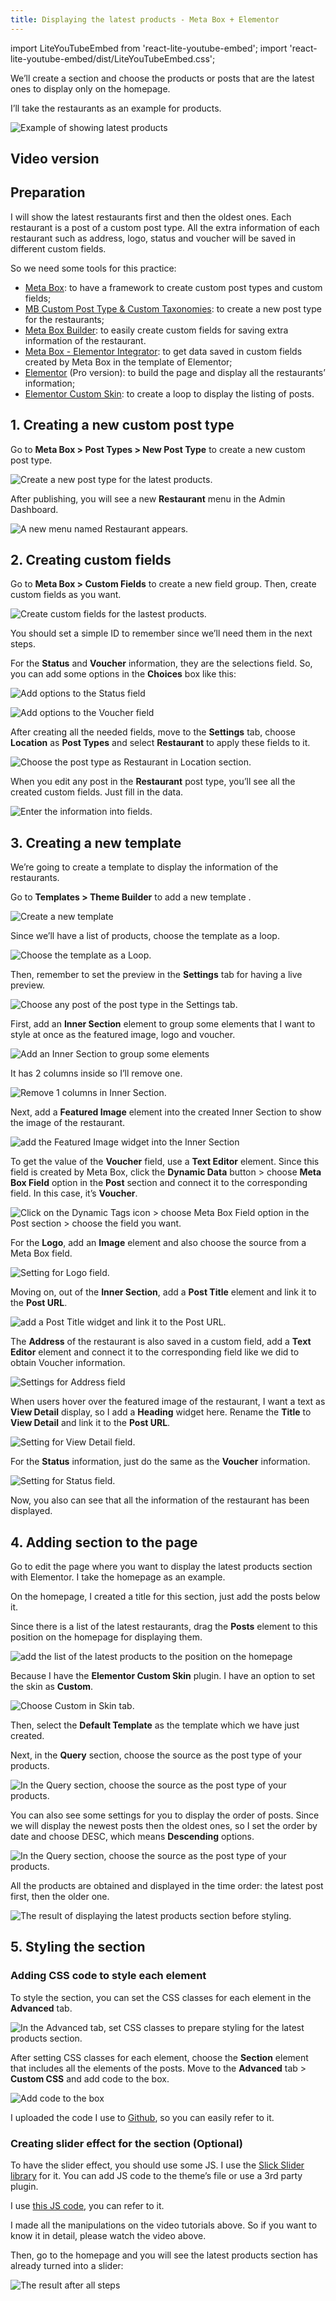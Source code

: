 ```yaml
---
title: Displaying the latest products - Meta Box + Elementor
---
```


import LiteYouTubeEmbed from 'react-lite-youtube-embed';
import 'react-lite-youtube-embed/dist/LiteYouTubeEmbed.css';

We’ll create a section and choose the products or posts that are the latest ones to display only on the homepage.

I’ll take the restaurants as an example for products.

![Example of showing latest products](https://i.imgur.com/9K0bmI2.gif)

## Video version

<LiteYouTubeEmbed id='KvYfEO-X4OA' />

## Preparation

I will show the latest restaurants first and then the oldest ones. Each restaurant is a post of a custom post type. All the extra information of each restaurant such as address, logo, status and voucher will be saved in different custom fields.

So we need some tools for this practice:

* [Meta Box](https://metabox.io/): to have a framework to create custom post types and custom fields;
* [MB Custom Post Type & Custom Taxonomies](https://metabox.io/plugins/custom-post-type/): to create a new post type for the restaurants;
* [Meta Box Builder](https://metabox.io/plugins/meta-box-builder/): to easily create custom fields for saving extra information of the restaurant.
* [Meta Box - Elementor Integrator](https://metabox.io/plugins/mb-elementor-integrator/): to get data saved in custom fields created by Meta Box in the template of Elementor;
* [Elementor](https://elementor.com/) (Pro version): to build the page and display all the restaurants’ information;
* [Elementor Custom Skin](https://wordpress.org/plugins/ele-custom-skin/): to create a loop to display the listing of posts.

## 1. Creating a new custom post type

Go to **Meta Box > Post Types > New Post Type** to create a new custom post type.

![Create a new post type for the latest products.](https://i.imgur.com/E0PpYjv.png)

After publishing, you will see a new **Restaurant** menu in the Admin Dashboard.

![A new menu named Restaurant appears.](https://i.imgur.com/YTbt5ZN.png)

## 2. Creating custom fields

Go to **Meta Box > Custom Fields** to create a new field group. Then, create custom fields as you want.

![Create custom fields for the lastest products.](https://i.imgur.com/hn36nQr.png)

You should set a simple ID to remember since we’ll need them in the next steps.

For the **Status** and **Voucher** information, they are the selections field. So, you can add some options in the **Choices** box like this:

![Add options to the Status field](https://i.imgur.com/miN7Qny.png)

![Add options to the Voucher field](https://i.imgur.com/cZ2IKzD.png)

After creating all the needed fields, move to the **Settings** tab, choose **Location** as **Post Types** and select **Restaurant** to apply these fields to it.

![Choose the post type as Restaurant in Location section.](https://i.imgur.com/gvr0cBD.png)

When you edit any post in the **Restaurant** post type, you’ll see all the created custom fields. Just fill in the data.

![Enter the information into fields.](https://i.imgur.com/qm8DIgf.png)

## 3. Creating a new template

We’re going to create a template to display the information of the restaurants.

Go to **Templates > Theme Builder** to add a new template .

![Create a new template](https://i.imgur.com/SHuMxdU.png)

Since we’ll have a list of products, choose the template as a loop.

![Choose the template as a Loop.](https://i.imgur.com/tie34CB.png)

Then, remember to set the preview in the **Settings** tab for having a live preview.

![Choose any post of the post type in the Settings tab.](https://i.imgur.com/q3mtdsr.png)

First, add an **Inner Section** element to group some elements that I want to style at once as the featured image, logo and voucher.

![Add an Inner Section to group some elements](https://i.imgur.com/EDvUikT.png)

It has 2 columns inside so I’ll remove one.

![Remove 1 columns in Inner Section.](https://i.imgur.com/nxj2Crh.png)

Next, add a **Featured Image** element into the created Inner Section to show the image of the restaurant.

![add the Featured Image widget into the Inner Section](https://i.imgur.com/n5uCzxR.png)

To get the value of the **Voucher** field, use a **Text Editor** element. Since this field is created by Meta Box, click the **Dynamic Data** button > choose **Meta Box Field** option in the **Post** section and connect it to the corresponding field. In this case, it’s **Voucher**.

![Click on the Dynamic Tags icon > choose Meta Box Field option in the Post section > choose the field you want.](https://i.imgur.com/RkTFBT6.gif)

For the **Logo**, add an **Image** element and also choose the source from a Meta Box field.

![Setting for Logo field.](https://i.imgur.com/MbN8a8r.gif)

Moving on, out of the **Inner Section**, add a **Post Title** element and link it to the **Post URL**.

![add a Post Title widget and link it to the Post URL.](https://i.imgur.com/ls4qZKm.gif)

The **Address** of the restaurant is also saved in a custom field, add a **Text Editor** element and connect it to the corresponding field like we did to obtain Voucher information.

![Settings for Address field](https://i.imgur.com/q9HEYCe.gif)

When users hover over the featured image of the restaurant, I want a text as **View Detail** display, so I add a **Heading** widget here. Rename the **Title** to **View Detail** and link it to the
**Post URL**.

![Setting for View Detail field.](https://i.imgur.com/dXaufUA.gif)

For the **Status** information, just do the same as the **Voucher** information.

![Setting for Status field.](https://i.imgur.com/zBqWBsP.gif)

Now, you also can see that all the information of the restaurant has been displayed.

## 4. Adding section to the page

Go to edit the page where you want to display the latest products section with Elementor. I take the homepage as an example.

On the homepage, I created a title for this section, just add the posts below it.

Since there is a list of the latest restaurants, drag the **Posts** element to this position on the homepage for displaying them.

![add the list of the latest products to the position on the homepage](https://i.imgur.com/j5mZjaD.png)

Because I have the **Elementor Custom Skin** plugin. I have an option to set the skin as **Custom**.

![Choose Custom in Skin tab.](https://i.imgur.com/YEEMx3s.png)

Then, select the **Default Template** as the template which we have just created.

Next, in the **Query** section, choose the source as the post type of your products.

![In the Query section, choose the source as the post type of your products.](https://i.imgur.com/BoTDDnq.png)

You can also see some settings for you to display the order of posts. Since we will display the newest posts then the oldest ones, so I set the order by date and choose DESC, which means **Descending** options.

![In the Query section, choose the source as the post type of your products.](https://i.imgur.com/9rh4I3B.png)

All the products are obtained and displayed in the time order: the latest post first, then the older one.

![The result of displaying the latest products section before styling.](https://i.imgur.com/tb3kVVQ.png)

## 5. Styling the section

### Adding CSS code to style each element

To style the section, you can set the CSS classes for each element in the **Advanced** tab.

![In the Advanced tab, set CSS classes to prepare styling for the latest products section.](https://i.imgur.com/V1ONafz.gif)

After setting CSS classes for each element, choose the **Section** element that includes all the elements of the posts. Move to the **Advanced** tab > **Custom CSS** and add code to the box.

![Add code to the box](https://i.imgur.com/aMXgVuT.png)

I uploaded the code I use to [Github](https://github.com/wpmetabox/tutorials/blob/master/display-latest-posts-with-Elementor/custom.css), so you can easily refer to it.

### Creating slider effect for the section (Optional)

To have the slider effect, you should use some JS. I use the [Slick Slider library](https://github.com/kenwheeler/slick/tree/master/slick) for it. You can add JS code to the theme’s file or use a 3rd party plugin.

I use [this JS code](https://github.com/kenwheeler/slick/blob/master/slick/slick.min.js), you can refer to it.

I made all the manipulations on the video tutorials above. So if you want to know it in detail, please watch the video above.

Then, go to the homepage and you will see the latest products section has already turned into a slider:

![The result after all steps](https://i.imgur.com/26ZajWu.png)


